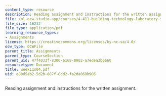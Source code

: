 ```yaml
---
content_type: resource
description: Reading assignment and instructions for the written assignment.
file: /ol-ocw-studio-app/courses/4-411-building-technology-laboratory-spring-2004/e88d5ab25d2b887f8dd2fa2da060b906_week11s04.pdf
file_size: 16232
file_type: application/pdf
learning_resource_types:
- Assignments
license: https://creativecommons.org/licenses/by-nc-sa/4.0/
ocw_type: OCWFile
parent_title: Assignments
parent_type: CourseSection
parent_uid: 47f4033f-8306-6168-0902-a7edea3b6b60
resourcetype: Document
title: week11s04.pdf
uid: e88d5ab2-5d2b-887f-8dd2-fa2da060b906
---
```

Reading assignment and instructions for the written assignment.